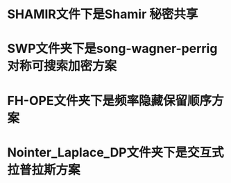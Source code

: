 # SHAMIR文件下是Shamir 秘密共享

# SWP文件夹下是song-wagner-perrig对称可搜索加密方案

# FH-OPE文件夹下是频率隐藏保留顺序方案

# Nointer_Laplace_DP文件夹下是交互式拉普拉斯方案
